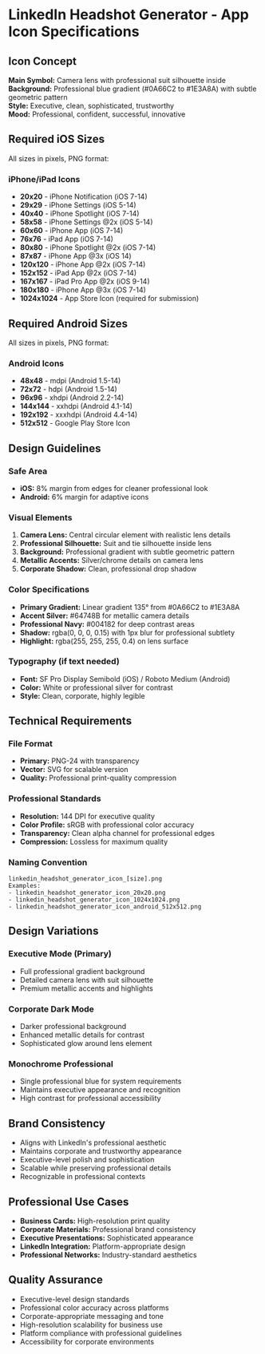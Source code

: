 # LinkedIn Headshot Generator - App Icon Specifications

## Icon Concept
**Main Symbol:** Camera lens with professional suit silhouette inside  
**Background:** Professional blue gradient (#0A66C2 to #1E3A8A) with subtle geometric pattern  
**Style:** Executive, clean, sophisticated, trustworthy  
**Mood:** Professional, confident, successful, innovative  

## Required iOS Sizes
All sizes in pixels, PNG format:

### iPhone/iPad Icons
- **20x20** - iPhone Notification (iOS 7-14)
- **29x29** - iPhone Settings (iOS 5-14)
- **40x40** - iPhone Spotlight (iOS 7-14)
- **58x58** - iPhone Settings @2x (iOS 5-14)
- **60x60** - iPhone App (iOS 7-14)
- **76x76** - iPad App (iOS 7-14)
- **80x80** - iPhone Spotlight @2x (iOS 7-14)
- **87x87** - iPhone App @3x (iOS 14)
- **120x120** - iPhone App @2x (iOS 7-14)
- **152x152** - iPad App @2x (iOS 7-14)
- **167x167** - iPad Pro App @2x (iOS 9-14)
- **180x180** - iPhone App @3x (iOS 7-14)
- **1024x1024** - App Store Icon (required for submission)

## Required Android Sizes
All sizes in pixels, PNG format:

### Android Icons
- **48x48** - mdpi (Android 1.5-14)
- **72x72** - hdpi (Android 1.5-14)
- **96x96** - xhdpi (Android 2.2-14)
- **144x144** - xxhdpi (Android 4.1-14)
- **192x192** - xxxhdpi (Android 4.4-14)
- **512x512** - Google Play Store Icon

## Design Guidelines

### Safe Area
- **iOS:** 8% margin from edges for cleaner professional look
- **Android:** 6% margin for adaptive icons

### Visual Elements
1. **Camera Lens:** Central circular element with realistic lens details
2. **Professional Silhouette:** Suit and tie silhouette inside lens
3. **Background:** Professional gradient with subtle geometric pattern
4. **Metallic Accents:** Silver/chrome details on camera lens
5. **Corporate Shadow:** Clean, professional drop shadow

### Color Specifications
- **Primary Gradient:** Linear gradient 135° from #0A66C2 to #1E3A8A
- **Accent Silver:** #64748B for metallic camera details
- **Professional Navy:** #004182 for deep contrast areas
- **Shadow:** rgba(0, 0, 0, 0.15) with 1px blur for professional subtlety
- **Highlight:** rgba(255, 255, 255, 0.4) on lens surface

### Typography (if text needed)
- **Font:** SF Pro Display Semibold (iOS) / Roboto Medium (Android)
- **Color:** White or professional silver for contrast
- **Style:** Clean, corporate, highly legible

## Technical Requirements

### File Format
- **Primary:** PNG-24 with transparency
- **Vector:** SVG for scalable version
- **Quality:** Professional print-quality compression

### Professional Standards
- **Resolution:** 144 DPI for executive quality
- **Color Profile:** sRGB with professional color accuracy
- **Transparency:** Clean alpha channel for professional edges
- **Compression:** Lossless for maximum quality

### Naming Convention
```
linkedin_headshot_generator_icon_[size].png
Examples:
- linkedin_headshot_generator_icon_20x20.png
- linkedin_headshot_generator_icon_1024x1024.png
- linkedin_headshot_generator_icon_android_512x512.png
```

## Design Variations

### Executive Mode (Primary)
- Full professional gradient background
- Detailed camera lens with suit silhouette
- Premium metallic accents and highlights

### Corporate Dark Mode
- Darker professional background
- Enhanced metallic details for contrast
- Sophisticated glow around lens element

### Monochrome Professional
- Single professional blue for system requirements
- Maintains executive appearance and recognition
- High contrast for professional accessibility

## Brand Consistency
- Aligns with LinkedIn's professional aesthetic
- Maintains corporate and trustworthy appearance
- Executive-level polish and sophistication
- Scalable while preserving professional details
- Recognizable in professional contexts

## Professional Use Cases
- **Business Cards:** High-resolution print quality
- **Corporate Materials:** Professional brand consistency  
- **Executive Presentations:** Sophisticated appearance
- **LinkedIn Integration:** Platform-appropriate design
- **Professional Networks:** Industry-standard aesthetics

## Quality Assurance
- Executive-level design standards
- Professional color accuracy across platforms
- Corporate-appropriate messaging and tone
- High-resolution scalability for business use
- Platform compliance with professional guidelines
- Accessibility for corporate environments